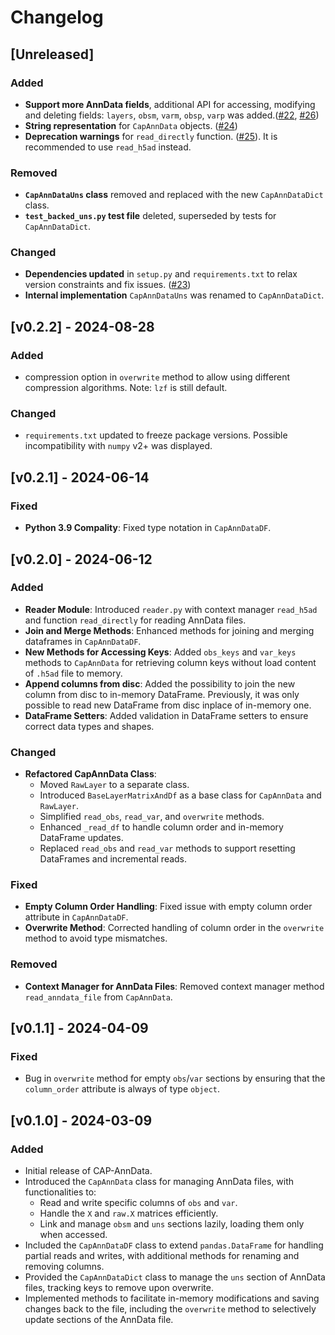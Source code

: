 # Changelog

## [Unreleased]

### Added
- **Support more AnnData fields**, additional API for accessing, modifying and deleting fields: `layers`, `obsm`, `varm`, `obsp`, `varp` was added.([#22](https://github.com/cellannotation/cap-anndata/pull/22), [#26](https://github.com/cellannotation/cap-anndata/pull/26)) 
- **String representation** for `CapAnnData` objects. ([#24](https://github.com/cellannotation/cap-anndata/pull/24))
- **Deprecation warnings** for `read_directly` function. ([#25](https://github.com/cellannotation/cap-anndata/pull/25)). It is recommended to use `read_h5ad` instead.

### Removed
- **`CapAnnDataUns` class** removed and replaced with the new `CapAnnDataDict` class.
- **`test_backed_uns.py` test file** deleted, superseded by tests for `CapAnnDataDict`.

### Changed
- **Dependencies updated** in `setup.py` and `requirements.txt` to relax version constraints and fix issues. ([#23](https://github.com/cellannotation/cap-anndata/pull/26))
- **Internal implementation** `CapAnnDataUns` was renamed to `CapAnnDataDict`.

## [v0.2.2] - 2024-08-28

### Added
- compression option in `overwrite` method to allow using different compression algorithms. Note: `lzf` is still default. 

### Changed

- `requirements.txt` updated to freeze package versions. Possible incompatibility with `numpy` v2+ was displayed. 

## [v0.2.1] - 2024-06-14

### Fixed
- **Python 3.9 Compality**: Fixed type notation in `CapAnnDataDF`.

## [v0.2.0] - 2024-06-12

### Added

- **Reader Module**: Introduced `reader.py` with context manager `read_h5ad` and  function `read_directly` for reading AnnData files.
- **Join and Merge Methods**: Enhanced methods for joining and merging dataframes in `CapAnnDataDF`.
- **New Methods for Accessing Keys**: Added `obs_keys` and `var_keys` methods to `CapAnnData` for retrieving column keys without load content of `.h5ad` file to memory.
- **Append columns from disc**: Added the possibility to join the new column from disc to in-memory DataFrame. Previously, it was only possible to read new DataFrame from disc inplace of in-memory one. 
- **DataFrame Setters**: Added validation in DataFrame setters to ensure correct data types and shapes.

### Changed

- **Refactored CapAnnData Class**:
  - Moved `RawLayer` to a separate class.
  - Introduced `BaseLayerMatrixAndDf` as a base class for `CapAnnData` and `RawLayer`.
  - Simplified `read_obs`, `read_var`, and `overwrite` methods.
  - Enhanced `_read_df` to handle column order and in-memory DataFrame updates.
  - Replaced `read_obs` and `read_var` methods to support resetting DataFrames and incremental reads.

### Fixed

- **Empty Column Order Handling**: Fixed issue with empty column order attribute in `CapAnnDataDF`.
- **Overwrite Method**: Corrected handling of column order in the `overwrite` method to avoid type mismatches.

### Removed

- **Context Manager for AnnData Files**: Removed context manager method `read_anndata_file` from `CapAnnData`.
## [v0.1.1] - 2024-04-09

### Fixed
- Bug in `overwrite` method for empty `obs`/`var` sections by ensuring that the `column_order` attribute is always of type `object`.  


## [v0.1.0] - 2024-03-09

### Added
- Initial release of CAP-AnnData.
- Introduced the `CapAnnData` class for managing AnnData files, with functionalities to:
  - Read and write specific columns of `obs` and `var`.
  - Handle the `X` and `raw.X` matrices efficiently.
  - Link and manage `obsm` and `uns` sections lazily, loading them only when accessed.
- Included the `CapAnnDataDF` class to extend `pandas.DataFrame` for handling partial reads and writes, with additional methods for renaming and removing columns.
- Provided the `CapAnnDataDict` class to manage the `uns` section of AnnData files, tracking keys to remove upon overwrite.
- Implemented methods to facilitate in-memory modifications and saving changes back to the file, including the `overwrite` method to selectively update sections of the AnnData file.